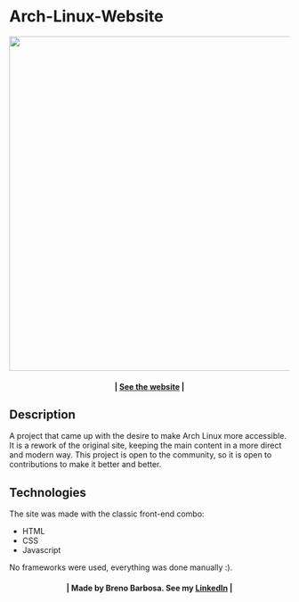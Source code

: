 # Arch-Linux-Website

<div align="center">
  <img src="https://user-images.githubusercontent.com/44658989/160189655-73efe84d-1998-423a-828e-39f05c818b33.png" width="600">
</div>

<h4 align="center">
 | <a href="https://vercel.com/breno7164/arch-linux-website">See the website</a> |
</h4>

## Description 
<p>A project that came up with the desire to make Arch Linux more accessible. It is a rework of the original site, keeping the main content in a more direct and modern way. This project is open to the community, so it is open to contributions to make it better and better.</p>

## Technologies
<p>
The site was made with the classic front-end combo:
<ul>
  <li>HTML</li>
  <li>CSS</li>
  <li>Javascript</li>
</ul>
No frameworks were used, everything was done manually :).
</p>

<h4 align="center">
  | Made by Breno Barbosa. See my <a href="https://www.linkedin.com/in/breno-barbosa-2683181a7/">LinkedIn</a> |
</h4>
